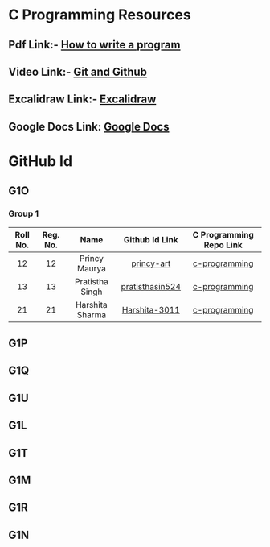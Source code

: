 # C Programming Resources

## Pdf Link:- [How to write a program](https://github.com/siyamohitkumar/c-programming/blob/main/How-to-write-a-program.pdf)

## Video Link:- [Git and Github](https://youtu.be/p457KmNespc)

## Excalidraw Link:- [Excalidraw](https://excalidraw.com/)

## Google Docs Link: [Google Docs](https://docs.google.com/)

# GitHub Id

## G1O

### Group 1

| Roll No. | Reg. No. | Name | Github Id Link | C Programming Repo Link |
| :------: | :------: | :--: | :------------: | :---------------------: |
|12|12|Princy Maurya|[princy-art](https://github.com/princy-art)|[c-programming](https://github.com/princy-art/c-programming)|
|13|13|Pratistha Singh|[pratisthasin524](https://github.com/pratisthasin524)|[c-programming](https://github.com/pratisthasin524/c-programming)|
|21|21|Harshita Sharma|[Harshita-3011](https://github.com/harshita-3007)|[c-programming](https://github.com/harshita-3007/c-programming-gl)|


## G1P

## G1Q

## G1U

## G1L

## G1T

## G1M

## G1R

## G1N

